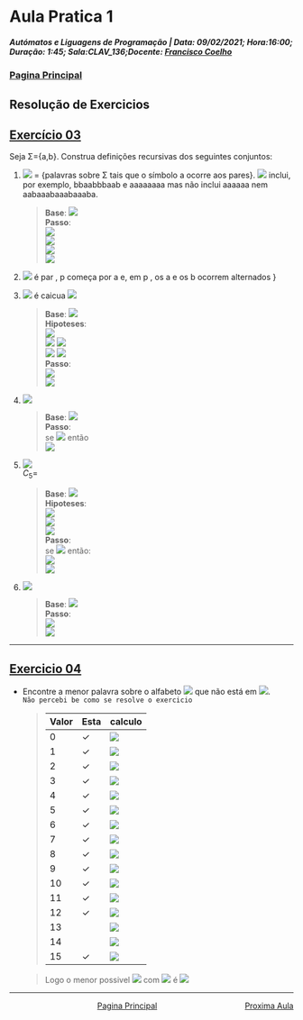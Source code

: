 # Aula Pratica 1  
##### *Autómatos e Liguagens de Programação* | **Data:** 09/02/2021; **Hora**:16:00; **Duração**: 1:45; **Sala**:CLAV_136;**Docente**: [Francisco Coelho](../../#docentes)  
### [Pagina Principal](../../)
## Resolução de Exercicios
## [Exercício 03](https://home.uevora.pt/~fc/alp/01-palavras_linguagens_expressoes_regulares/01.90-exercicios.html#exerc%C3%ADcio-03)  
Seja Σ={a,b}. Construa definições recursivas dos seguintes conjuntos:

1. <img src="https://render.githubusercontent.com/render/math?math=\large\C_1"> = {palavras sobre Σ tais que o símbolo a ocorre aos pares}. <img src="https://render.githubusercontent.com/render/math?math=\large\C_1"> inclui, por exemplo, bbaabbbaab e aaaaaaaa mas não inclui aaaaaa nem aabaaabaaabaaaba.  
    > **Base**: <img src="https://render.githubusercontent.com/render/math?math=\large\aa"><br>
    **Passo**:  
    <img src="https://render.githubusercontent.com/render/math?math=\large\aap\in C_1"><br>
    <img src="https://render.githubusercontent.com/render/math?math=\large\paa\in C_1"><br>
    <img src="https://render.githubusercontent.com/render/math?math=\large\bp\in C_1"><br>
    <img src="https://render.githubusercontent.com/render/math?math=\large\pb\in C_1"><br>

 
2. <img src="https://render.githubusercontent.com/render/math?math=\large\C_2 = p \in \Sigma^* : |p|"> é par , p começa por a e, em p , os a e os b ocorrem alternados }
    > 
3.  <img src="https://render.githubusercontent.com/render/math?math=\large\C_3 =\{p \in \Sigma^* "> é caicua  <img src="https://render.githubusercontent.com/render/math?math=\large\ \}"><br>  
    > **Base**: <img src="https://render.githubusercontent.com/render/math?math=\large\a, b"><br>
     **Hipoteses**:  
    <img src="https://render.githubusercontent.com/render/math?math=\color{green}\large\a, b"><br>
    <img src="https://render.githubusercontent.com/render/math?math=\color{green}\large\aa, bb,"> <img src="https://render.githubusercontent.com/render/math?math=\color{red}\large\ab, ba"><br>
    <img src="https://render.githubusercontent.com/render/math?math=\color{green}\large\aaa, bbb,aba,bab,"> <img src="https://render.githubusercontent.com/render/math?math=\color{red}\large\abb, baa,bba,aab"><br>
     **Passo**:  
     <img src="https://render.githubusercontent.com/render/math?math=\large\apa\in C_3"><br>
     <img src="https://render.githubusercontent.com/render/math?math=\large\bpb\in C_3"><br>  
4. <img src="https://render.githubusercontent.com/render/math?math=\large\c_4=\{a^nb^n\in \Sigma^* : n>0\}"><br> 
    >    **Base**: <img src="https://render.githubusercontent.com/render/math?math=\large\ab"><br>
    **Passo**:  
    se <img src="https://render.githubusercontent.com/render/math?math=\large\p\in C_4"> então<br>
    <img src="https://render.githubusercontent.com/render/math?math=\large\apb\in C_4"><br>
5. <img src="https://render.githubusercontent.com/render/math?math=\large\C_5 =\{a^ib^j\in \Sigma^* : 0\le i\le j \}"><br>$C_5$=
    >    **Base**: <img src="https://render.githubusercontent.com/render/math?math=\large\a, b"><br>
    >    **Hipoteses**:   
    > <img src="https://render.githubusercontent.com/render/math?math=\large\bb"><br>
    > <img src="https://render.githubusercontent.com/render/math?math=\large\abb"><br>
    > <img src="https://render.githubusercontent.com/render/math?math=\large\abbb"><br>
    >   **Passo**:  
     se <img src="https://render.githubusercontent.com/render/math?math=\large\p\in C_5"> então:<br>
    <img src="https://render.githubusercontent.com/render/math?math=\large\pb\in C_5"><br>
    <img src="https://render.githubusercontent.com/render/math?math=\large\apb\in C_5"><br>
6. <img src="https://render.githubusercontent.com/render/math?math=\large\c_6=\{p\in\Sigma^*:|p|_a=|P|_b\}"><br>  
    > **Base**: <img src="https://render.githubusercontent.com/render/math?math=\large\a, b"><br>
    **Passo**:  
    <img src="https://render.githubusercontent.com/render/math?math=\large\apb\in C_6"><br>
    <img src="https://render.githubusercontent.com/render/math?math=\large\bpa\in C_6"><br>
  
---
## [Exercicio 04](https://home.uevora.pt/~fc/alp/01-palavras_linguagens_expressoes_regulares/01.90-exercicios.html#exerc%C3%ADcio-04)  

- Encontre a menor palavra sobre o alfabeto <img src="https://render.githubusercontent.com/render/math?math=\Sigma =\{0\}"> que não está em <img src="https://render.githubusercontent.com/render/math?math=\{\lambda,0,0^2,0^5\}^3">.  
    `Não percebi be como se resolve o exercicio`


    >|Valor|Esta|calculo|
    >|-----|----|-------|
    >|0    |✓ |![][0]|
    >|1    |✓ |![][1]|
    >|2    |✓ |![][2]|
    >|3    |✓ |![][3]|
    >|4    |✓ |![][4]|
    >|5    |✓ |![][5]|
    >|6    |✓ |![][6]|
    >|7    |✓ |![][7]|
    >|8    |✓ |![][8]|
    >|9    |✓ |![][9]|
    >|10   |✓ |![][10]|
    >|11   |✓ |![][11]|
    >|12   |✓ |![][12]|
    >|13   |  |![][13]|
    >|14   |  |![][14]|
    >|15   |✓ |![][15]| 

    > Logo o menor possivel <img src="https://render.githubusercontent.com/render/math?math=\{\lambda,0,0^2,0^5\}^3"> com <img src="https://render.githubusercontent.com/render/math?math=\Sigma =\{0\}">
    é <img src="https://render.githubusercontent.com/render/math?math=0^{13}">  
    
---  

[0]:  https://render.githubusercontent.com/render/math?math=0
[1]:  https://render.githubusercontent.com/render/math?math=0
[2]:  https://render.githubusercontent.com/render/math?math=0^2
[3]:  https://render.githubusercontent.com/render/math?math=0^2+0=0^3
[4]:  https://render.githubusercontent.com/render/math?math=0^2+0^2=0^4
[5]:  https://render.githubusercontent.com/render/math?math=0^5
[6]:  https://render.githubusercontent.com/render/math?math={0^2}+0^3=0^6
[7]:  https://render.githubusercontent.com/render/math?math=0^5+0^2=0^7
[8]:  https://render.githubusercontent.com/render/math?math=0^5+0^3=0^8
[9]:  https://render.githubusercontent.com/render/math?math=0^5+0^2+0^2=0^{5+2+2}=0^9
[10]: https://render.githubusercontent.com/render/math?math={0^5}^2=0^{2*5}=0^{10}
[11]: https://render.githubusercontent.com/render/math?math=0^5+0^2+0^2+0^2=0^{11}
[12]: https://render.githubusercontent.com/render/math?math=0^5+0^5+0^2=0^{12}
[13]: https://render.githubusercontent.com/render/math?math=0
[14]: https://render.githubusercontent.com/render/math?math=0
[15]: https://render.githubusercontent.com/render/math?math={0^5}^3=0^{5*3}=0^{15}  

<div id="nav">

<span> <a href="../../" >Pagina Principal</a></span>
<span class="right" ><a href="../aula2" >Proxima Aula</a></span>
</div>

<style>
#nav{
    position: inline-block;
    align-items: center;
    text-align: center;
    
}
.left{
    float: left;
}
.center{
    text-align=center;
}
.right{
    float: right;
}
.red{
    color: red;
}
.markdown-body blockquote {
    background: white;
    padding: 0 1em;
    padding: 0 1em;
    color: #000000;
    border-left: 0.25em solid #007fff;
    }   
 </style>
